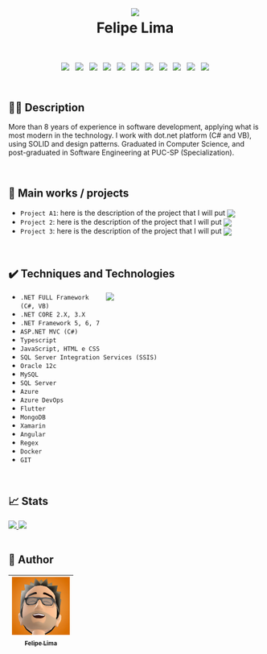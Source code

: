 <h1 align="center">  <img src="https://user-images.githubusercontent.com/20684484/212375608-804dbd0c-9acf-4aa0-847f-a717c6cbf0a5.png" width="200" align="center">
<br>Felipe Lima
</h1>

<br>

<p align="center"> 
  <link rel="stylesheet" href="https://cdn.jsdelivr.net/gh/devicons/devicon@v2.14.0/devicon.min.css">

<img width="60" align="center" src="https://cdn.jsdelivr.net/gh/devicons/devicon/icons/csharp/csharp-original.svg">
&nbsp;&nbsp;<img width="60" align="center" src="https://cdn.jsdelivr.net/gh/devicons/devicon/icons/dotnetcore/dotnetcore-original.svg">
&nbsp;&nbsp;<img width="60" align="center" src="https://cdn.jsdelivr.net/gh/devicons/devicon/icons/angularjs/angularjs-plain.svg">
&nbsp;&nbsp;<img width="60" align="center" src="https://cdn.jsdelivr.net/gh/devicons/devicon/icons/git/git-original.svg">
&nbsp;&nbsp;<img width="60" align="center" src="https://cdn.jsdelivr.net/gh/devicons/devicon/icons/visualstudio/visualstudio-plain.svg">
&nbsp;&nbsp;<img width="60" align="center" src="https://cdn.jsdelivr.net/gh/devicons/devicon/icons/vscode/vscode-original.svg">
&nbsp;&nbsp;<img width="60" align="center" src="https://cdn.jsdelivr.net/gh/devicons/devicon/icons/docker/docker-original-wordmark.svg">
&nbsp;&nbsp;<img width="60" align="center" src="https://cdn.jsdelivr.net/gh/devicons/devicon/icons/azure/azure-original.svg">
&nbsp;&nbsp;<img width="60" align="center" src="https://cdn.jsdelivr.net/gh/devicons/devicon/icons/typescript/typescript-plain.svg">
&nbsp;&nbsp;<img width="60" align="center" src="https://cdn.jsdelivr.net/gh/devicons/devicon/icons/mongodb/mongodb-original.svg">
&nbsp;&nbsp;<img width="60" align="center" src="https://cdn.jsdelivr.net/gh/devicons/devicon/icons/microsoftsqlserver/microsoftsqlserver-plain.svg">
  

</p>
<br>

## 👨‍💻 Description

More than 8 years of experience in software development, applying what is most modern in the technology. I work with dot.net platform (C# and VB), using SOLID and design patterns. Graduated in Computer Science, and post-graduated in Software Engineering at PUC-SP (Specialization).

<br>

## 💼 Main works / projects

- `Project A1`: here is the description of the project that I will put <img src="https://img.shields.io/badge/STATUS-COMPLETE-blue" align="center" >
- `Project 2`: here is the description of the project that I will put <img src="https://img.shields.io/badge/STATUS-WORKING-green" align="center" >
- `Project 3`: here is the description of the project that I will put <img src="https://img.shields.io/badge/STATUS-STOPED-red" align="center" >

<br>


## ✔️ Techniques and Technologies

<img width="310"  align="right" src="https://user-images.githubusercontent.com/20684484/212372993-1548503f-2306-4e29-990f-2b8a31e33bc8.png">



- ``.NET FULL Framework (C#, VB)``
- ``.NET CORE 2.X, 3.X``
- ``.NET Framework 5, 6, 7``
- ``ASP.NET MVC (C#)``
- ``Typescript``
- ``JavaScript, HTML e CSS``
- ``SQL Server Integration Services (SSIS)``
- ``Oracle 12c``
- ``MySQL``
- ``SQL Server``
- ``Azure``
- ``Azure DevOps``
- ``Flutter``
- ``MongoDB``
- ``Xamarin``
- ``Angular``
- ``Regex``
- ``Docker``
- ``GIT``



<!---
felip3fl/felip3fl is a ✨ special ✨ repository because its `README.md` (this file) appears on your GitHub profile.
You can click the Preview link to take a look at your changes.
--->

<br>

## 📈 Stats

<a href="https://github.com/felip3fl">
  <img height="180em" src="https://github-readme-stats-eight-theta.vercel.app/api?username=felip3fl&show_icons=true&include_all_commits=true&count_private=true"/>
  <img height="180em" src="https://github-readme-stats-eight-theta.vercel.app/api/top-langs/?username=felip3fl&layout=compact&langs_count=8"/>
</a>

<br>
<br>

## 📒 Author

| [<img src="https://github.com/felip3fl/felip3fl/blob/main/Material/Nick/nick1.jpg?raw=true" width=115><br><sub>Felipe Lima</sub>](https://github.com/felip3fl) | 
| :---: 



<br>
